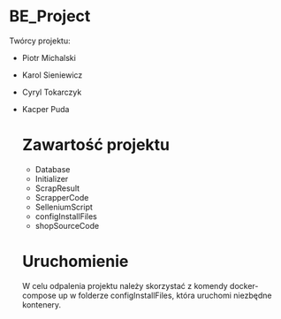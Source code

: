 # BE_Project

Twórcy projektu:
- Piotr Michalski
- Karol Sieniewicz
- Cyryl Tokarczyk
- Kacper Puda

  # Zawartość projektu

  - Database
  - Initializer
  - ScrapResult
  - ScrapperCode
  - SelleniumScript
  - configInstallFiles
  - shopSourceCode
 
  # Uruchomienie
    W celu odpalenia projektu należy skorzystać z komendy docker-compose up w folderze configInstallFiles, która uruchomi niezbędne kontenery.
